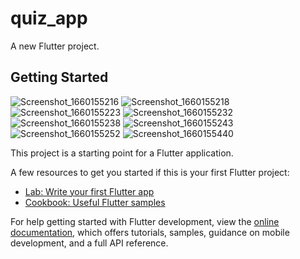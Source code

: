 # quiz_app

A new Flutter project.

## Getting Started
![Screenshot_1660155216](https://user-images.githubusercontent.com/72551841/183988620-08f6b31b-e7ff-469b-99a3-cc1adf9d6463.png)
![Screenshot_1660155218](https://user-images.githubusercontent.com/72551841/183988684-41247398-13a5-4972-b815-79ff17627dfb.png)
![Screenshot_1660155223](https://user-images.githubusercontent.com/72551841/183988853-f287963a-5ae4-43ed-9a06-2190f426d309.png)
![Screenshot_1660155232](https://user-images.githubusercontent.com/72551841/183988908-57b37d6d-ea44-4dde-b9ee-6a0ff4583736.png)
![Screenshot_1660155238](https://user-images.githubusercontent.com/72551841/183988941-f02fbf5c-7ab3-4b6e-af2f-866ecb61f3dd.png)
![Screenshot_1660155243](https://user-images.githubusercontent.com/72551841/183988974-ad166076-2827-4f3c-9d9c-2613a01bfee3.png)
![Screenshot_1660155252](https://user-images.githubusercontent.com/72551841/183989011-9f5436d3-bab1-47ee-9801-80f0c24d365d.png)
![Screenshot_1660155440](https://user-images.githubusercontent.com/72551841/183989041-fd5a48c8-7b1c-4b98-a67a-2bd666706e6f.png)

This project is a starting point for a Flutter application.

A few resources to get you started if this is your first Flutter project:

- [Lab: Write your first Flutter app](https://docs.flutter.dev/get-started/codelab)
- [Cookbook: Useful Flutter samples](https://docs.flutter.dev/cookbook)

For help getting started with Flutter development, view the
[online documentation](https://docs.flutter.dev/), which offers tutorials,
samples, guidance on mobile development, and a full API reference.
